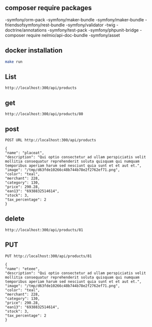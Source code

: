 ## composer require packages

-symfony/orm-pack
-symfony/maker-bundle
-symfony/maker-bundle
-friendsofsymfony/rest-bundle
-symfony/validator
-twig
-doctrine/annotations
-symfony/test-pack
-symfony/phpunit-bridge
-composer require nelmio/api-doc-bundle
-symfony/asset

## docker installation

```bash
make run
```

## List

```
http://localhost:300/api/products
```

## get

```
http://localhost:300/api/products/80
```

## post

```
POST URL http://localhost:300/api/products

{
"name": "placeat",
"description": "Qui optio consectetur ad ullam perspiciatis velit mollitia consequatur reprehenderit soluta quisquam qui numquam temporibus aperiam harum sed nesciunt quia sunt et et aut et.",
"image": "/tmp/d63fde10266c48b744b78e2f2762ef71.png",
"color": "teal",
"merchant": 228,
"category": 130,
"price": 290.28,
"ean13": "6938832514614",
"stock": 3,
"tax_percentage": 2
}
```

## delete

```
http://localhost:300/api/products/81
```

## PUT

```
PUT http://localhost:300/api/products/81

{
"name": "eteee",
"description": "Qui optio consectetur ad ullam perspiciatis velit mollitia consequatur reprehenderit soluta quisquam qui numquam temporibus aperiam harum sed nesciunt quia sunt et et aut et.",
"image": "/tmp/d63fde10266c48b744b78e2f2762ef71.png",
"color": "teal",
"merchant": 228,
"category": 130,
"price": 290.28,
"ean13": "6938832514614",
"stock": 3,
"tax_percentage": 2
}
```
